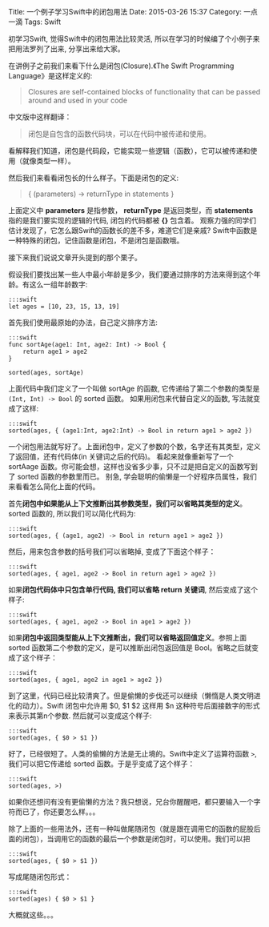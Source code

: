 ﻿Title: 一个例子学习Swift中的闭包用法
Date: 2015-03-26 15:37
Category: 一点一滴
Tags: Swift

初学习Swift, 觉得Swift中的闭包用法比较灵活, 所以在学习的时候编了个小例子来把用法罗列了出来, 分享出来给大家。

在讲例子之前我们来看下什么是闭包(Closure).《The Swift Programming Language》是这样定义的:
>   Closures are self-contained blocks of functionality that can be passed around and used in your code
 
中文版中这样翻译：
> 闭包是自包含的函数代码块，可以在代码中被传递和使用。

看解释我们知道，闭包是代码段，它能实现一些逻辑（函数），它可以被传递和使用（就像类型一样）。

然后我们来看看闭包长的什么样子。下面是闭包的定义:
> { (parameters) -> returnType in
>    statements
> }

上面定义中 **parameters** 是指参数， **returnType** 是返回类型，而 **statements** 指的是我们要实现的逻辑的代码, 闭包的代码都被 **{}** 包含着。
观察力强的同学们估计发现了，它怎么跟Swift的函数长的差不多，难道它们是亲戚? Swift中函数是一种特殊的闭包，记住函数是闭包，不是闭包是函数哦。

接下来我们说说文章开头提到的那个栗子。

假设我们要找出某一些人中最小年龄是多少，我们要通过排序的方法来得到这个年龄。有这么一组年龄数字:

    :::swift
    let ages = [10, 23, 15, 13, 19]

首先我们使用最原始的办法，自己定义排序方法:

    :::swift
    func sortAge(age1: Int, age2: Int) -> Bool {
        return age1 > age2
    }

    sorted(ages, sortAge)

上面代码中我们定义了一个叫做 sortAge 的函数, 它传递给了第二个参数的类型是 ``(Int, Int) -> Bool`` 的 sorted 函数。 如果用闭包来代替自定义的函数, 写法就变成了这样:

    :::swift
    sorted(ages, { (age1:Int, age2:Int) -> Bool in return age1 > age2 })

一个闭包用法就写好了。上面闭包中，定义了参数的个数，名字还有其类型，定义了返回值，还有代码体(in 关键词之后的代码)。
看起来就像重新写了一个 sortAage 函数。你可能会想，这样也没省多少事，只不过是把自定义的函数写到了 sorted 函数的参数里而已。
别急, 学会聪明的偷懒是一个好程序员属性，我们来看看怎么简化上面的代码。

首先**闭包中如果能从上下文推断出其参数类型，我们可以省略其类型的定义**。sorted 函数的, 所以我们可以简化代码为:

    :::swift
    sorted(ages, { (age1, age2) -> Bool in return age1 > age2 })

然后，用来包含参数的括号我们可以省略掉, 变成了下面这个样子：

    :::swift
    sorted(ages, { age1, age2 -> Bool in return age1 > age2 })

如果**闭包代码体中只包含单行代码, 我们可以省略 return 关键词**, 然后变成了这个样子:
    
    :::swift
    sorted(ages, { age1, age2 -> Bool in age1 > age2 })

如果**闭包中返回类型能从上下文推断出，我们可以省略返回值定义**。参照上面 sorted 函数第二个参数的定义，是可以推断出闭包返回值是 Bool。省略之后就变成了这个样子：

    :::swift
    sorted(ages, { age1, age2 in age1 > age2 })

到了这里，代码已经比较清爽了。但是偷懒的步伐还可以继续（懒惰是人类文明进化的动力）。Swift 闭包中允许用 $0, $1 $2 这样用 $n 这种符号后面接数字的形式来表示其第n个参数. 然后就可以变成这个样子:

    :::swift
    sorted(ages, { $0 > $1 })

好了，已经很短了。人类的偷懒的方法是无止境的。Swift中定义了运算符函数 ``>``, 我们可以把它传递给 sorted 函数。于是乎变成了这个样子：

    :::swift
    sorted(ages, >)

如果你还想问有没有更偷懒的方法？我只想说，兄台你醒醒吧，都只要输入一个字符而已了，你还要怎么样。。。

除了上面的一些用法外，还有一种叫做尾随闭包（就是跟在调用它的函数的屁股后面的闭包），当调用它的函数的最后一个参数是闭包时，可以使用。我们可以把

    :::swift
    sorted(ages, { $0 > $1 })

写成尾随闭包形式：
    
    :::swift
    sorted(ages) { $0 > $1 }


大概就这些。。。

 
